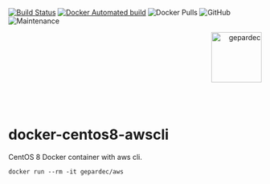 [![Build Status](https://travis-ci.com/gepardec/docker-centos8-awscli.svg?branch=master)](https://travis-ci.com/gepardec/docker-centos8-awscli)
[![Docker Automated build](https://img.shields.io/docker/automated/gepardec/aws.svg?maxAge=2592000)](https://hub.docker.com/r/gepardec/aws/)
![Docker Pulls](https://img.shields.io/docker/pulls/gepardec/aws)
![GitHub](https://img.shields.io/github/license/gepardec/docker-centos8-awscli)
![Maintenance](https://img.shields.io/maintenance/yes/2019)
<p align="right">
<img alt="gepardec" width=100px src="https://github.com/Gepardec/docker-centos8-awscli/raw/master/.images/gepardec.png">
</p>
<br>
<br>

# docker-centos8-awscli

CentOS 8 Docker container with aws cli.

```
docker run --rm -it gepardec/aws
```
